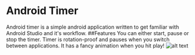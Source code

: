 # Android Timer
Android timer is a simple android application written to get familiar with Android Studio and it's workflow.
##Features
You can either start, pause or stop the timer.
Timer is rotation-proof and pauses when you switch between applications.
It has a fancy animation when you hit play!
![alt text](https://imgur.com/h07fAt4)
